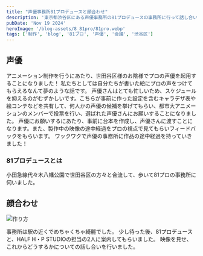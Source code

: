 ```yaml
---
title: "声優事務所81プロデュースと顔合わせ"
description: '東京都渋谷区にある声優事務所の81プロデュースの事務所に行って話し合いを行いました。'
pubDate: 'Nov 19 2024'
heroImage: '/blog-assets/8_81pro/81pro.webp'
tags: ['制作', 'blog', '81プロ', '声優', '会議', '渋谷区']
---
```


## 声優

アニメーション制作を行うにあたり、世田谷区様のお陰様でプロの声優を起用することになりました！
私たちとしては自分たちが書いた絵にプロの声をつけてもらえるなんて夢のような話です。
声優さんはとても忙しいため、スケジュールを抑えるのがむずかしいです。こちらが事前に作った設定を含むキャラデザ表や絵コンテなどを共有して、何人かの声優の候補を挙げてもらい、都市大アニメーションのメンバーで投票を行い、選ばれた声優さんにお願いすることになりました。
声優にお願いするにあたり、事前に台本を作成し、声優さんに渡すことになります。また、製作中の映像の途中経過をプロの視点で見てもらいフィードバックをもらいます。
ワックワクで声優の事務所に作品の途中経過を持っていきました！

### 81プロデュースとは


<!-- <div class="flex flex-col sm:flex-row w-full space-y-4 sm:space-x-4 px-4">
    <img class="w-full sm:w-1/2 h-96 object-cover blog-image" src="/blog-assets/7_sakuga/sakugas.webp" alt="複数の絵" />
    <img class="w-full sm:w-1/2 h-96 object-cover blog-image" src="/blog-assets//7_sakuga/animated.webp" alt="出来上がったアニメーション" />
</div> -->

小田急線代々木八幡公園で世田谷区の方々と合流して、歩いて81プロの事務所に伺いました。

## 顔合わせ

![作り方](/blog-assets/8_81pro/81pro.webp)

事務所は駅の近くでめちゃくちゃ綺麗でした。
少し待った後、81プロデュースと、HALF H・P STUDIOの担当の2人に案内してもらいました。
映像を見せ、これからどうするかについての話し合いを行いました。
